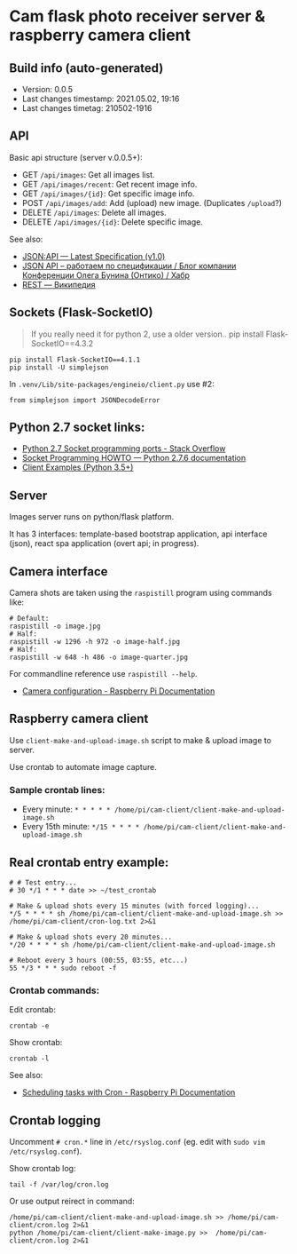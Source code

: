 # Cam flask photo receiver server & raspberry camera client


## Build info (auto-generated)

- Version: 0.0.5
- Last changes timestamp: 2021.05.02, 19:16
- Last changes timetag: 210502-1916


## API

Basic api structure (server v.0.0.5+):

- GET `/api/images`: Get all images list.
- GET `/api/images/recent`: Get recent image info.
- GET `/api/images/{id}`: Get specific image info.
- POST `/api/images/add`: Add (upload) new image. (Duplicates `/upload`?)
- DELETE `/api/images`: Delete all images.
- DELETE `/api/images/{id}`: Delete specific image.

See also:

- [JSON:API — Latest Specification (v1.0)](https://jsonapi.org/format/)
- [JSON API – работаем по спецификации / Блог компании Конференции Олега Бунина (Онтико) / Хабр](https://habr.com/ru/company/oleg-bunin/blog/433322/)
- [REST — Википедия](https://ru.wikipedia.org/wiki/REST)

## Sockets (Flask-SocketIO)

> If you really need it for python 2, use a older version.. pip install Flask-SocketIO==4.3.2

```
pip install Flask-SocketIO==4.1.1
pip install -U simplejson
```

In `.venv/Lib/site-packages/engineio/client.py` use #2:

```
from simplejson import JSONDecodeError
```


## Python 2.7 socket links:

- [Python 2.7 Socket programming ports - Stack Overflow](https://stackoverflow.com/questions/52053884/python-2-7-socket-programming-ports)
- [Socket Programming HOWTO — Python 2.7.6 documentation](https://cpython-test-docs.readthedocs.io/en/latest/howto/sockets.html)
- [Client Examples (Python 3.5+)](https://python-socketio.readthedocs.io/en/latest/intro.html#client-examples)

## Server

Images server runs on python/flask platform.

It has 3 interfaces: template-based bootstrap application, api interface (json), react spa application (overt api; in progress).


## Camera interface

Camera shots are taken using the `raspistill` program using commands like:

```shell
# Default:
raspistill -o image.jpg
# Half:
raspistill -w 1296 -h 972 -o image-half.jpg
# Half:
raspistill -w 648 -h 486 -o image-quarter.jpg
```

For commandline reference use `raspistill --help`.

- [Camera configuration - Raspberry Pi Documentation](https://www.raspberrypi.org/documentation/configuration/camera.md)


## Raspberry camera client

Use `client-make-and-upload-image.sh` script to make & upload image to server.

Use crontab to automate image capture.

### Sample crontab lines:

- Every minute: `* * * * * /home/pi/cam-client/client-make-and-upload-image.sh`
- Every 15th minute: `*/15 * * * * /home/pi/cam-client/client-make-and-upload-image.sh`

## Real crontab entry example:

```shell
# # Test entry...
# 30 */1 * * * date >> ~/test_crontab

# Make & upload shots every 15 minutes (with forced logging)...
*/5 * * * * sh /home/pi/cam-client/client-make-and-upload-image.sh >> /home/pi/cam-client/cron-log.txt 2>&1

# Make & upload shots every 20 minutes...
*/20 * * * * sh /home/pi/cam-client/client-make-and-upload-image.sh

# Reboot every 3 hours (00:55, 03:55, etc...)
55 */3 * * * sudo reboot -f
```

### Crontab commands:

Edit crontab:
```shell
crontab -e
```

Show crontab:
```shell
crontab -l
```

See also:

- [Scheduling tasks with Cron - Raspberry Pi Documentation](https://www.raspberrypi.org/documentation/linux/usage/cron.md)


## Crontab logging

Uncomment `# cron.*` line in `/etc/rsyslog.conf` (eg. edit with `sudo vim /etc/rsyslog.conf`).

Show crontab log:

```shell
tail -f /var/log/cron.log
```

Or use output reirect in command:

```shell
/home/pi/cam-client/client-make-and-upload-image.sh >> /home/pi/cam-client/cron.log 2>&1
python /home/pi/cam-client/client-make-image.py >>  /home/pi/cam-client/cron.log 2>&1
```


<!--
 @changed 2021.05.02, 21:05
-->
